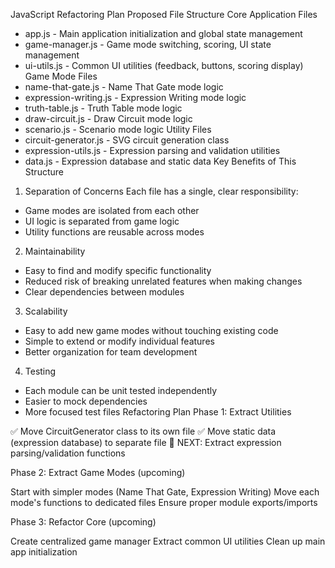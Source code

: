 JavaScript Refactoring Plan
Proposed File Structure
Core Application Files
* app.js - Main application initialization and global state management
* game-manager.js - Game mode switching, scoring, UI state management
* ui-utils.js - Common UI utilities (feedback, buttons, scoring display)
Game Mode Files
* name-that-gate.js - Name That Gate mode logic
* expression-writing.js - Expression Writing mode logic
* truth-table.js - Truth Table mode logic
* draw-circuit.js - Draw Circuit mode logic
* scenario.js - Scenario mode logic
Utility Files
* circuit-generator.js - SVG circuit generation class
* expression-utils.js - Expression parsing and validation utilities
* data.js - Expression database and static data
Key Benefits of This Structure
1. Separation of Concerns
Each file has a single, clear responsibility:
* Game modes are isolated from each other
* UI logic is separated from game logic
* Utility functions are reusable across modes
2. Maintainability
* Easy to find and modify specific functionality
* Reduced risk of breaking unrelated features when making changes
* Clear dependencies between modules
3. Scalability
* Easy to add new game modes without touching existing code
* Simple to extend or modify individual features
* Better organization for team development
4. Testing
* Each module can be unit tested independently
* Easier to mock dependencies
* More focused test files
Refactoring Plan
Phase 1: Extract Utilities

✅ Move CircuitGenerator class to its own file
✅ Move static data (expression database) to separate file
🔄 NEXT: Extract expression parsing/validation functions

Phase 2: Extract Game Modes (upcoming)

Start with simpler modes (Name That Gate, Expression Writing)
Move each mode's functions to dedicated files
Ensure proper module exports/imports

Phase 3: Refactor Core (upcoming)

Create centralized game manager
Extract common UI utilities
Clean up main app initialization

